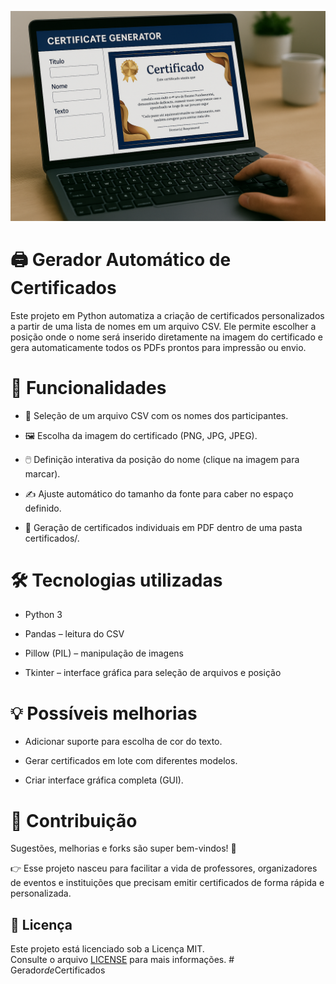 ![Gerador de Certificados](./assets/img.png)

# 🖨️ Gerador Automático de Certificados

Este projeto em Python automatiza a criação de certificados personalizados a partir de uma lista de nomes em um arquivo CSV.
Ele permite escolher a posição onde o nome será inserido diretamente na imagem do certificado e gera automaticamente todos os PDFs prontos para impressão ou envio.

# 🚀 Funcionalidades

  - 📂 Seleção de um arquivo CSV com os nomes dos participantes.
  
  - 🖼️ Escolha da imagem do certificado (PNG, JPG, JPEG).

  - 🖱️ Definição interativa da posição do nome (clique na imagem para marcar).

  - ✍️ Ajuste automático do tamanho da fonte para caber no espaço definido.

  - 📑 Geração de certificados individuais em PDF dentro de uma pasta certificados/.

# 🛠️ Tecnologias utilizadas

  - Python 3
    
  - Pandas – leitura do CSV

  - Pillow (PIL) – manipulação de imagens

  - Tkinter – interface gráfica para seleção de arquivos e posição


# 💡 Possíveis melhorias

  - Adicionar suporte para escolha de cor do texto.

  - Gerar certificados em lote com diferentes modelos.

  - Criar interface gráfica completa (GUI).

# 🤝 Contribuição

  Sugestões, melhorias e forks são super bem-vindos! 🚀

👉 Esse projeto nasceu para facilitar a vida de professores, organizadores de eventos e instituições que precisam emitir certificados de forma rápida e personalizada.


## 📄 Licença

Este projeto está licenciado sob a Licença MIT.  
Consulte o arquivo [LICENSE](LICENSE) para mais informações.
#   G e r a d o r _ d e _ C e r t i f i c a d o s 
 
 